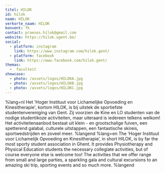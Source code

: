 ```yaml
---
titel: HILOK
id: hilok
naam: HILOK
verkorte_naam: HILOK
konvent: fk
contact: praeses.hilok@gmail.com
website: https://hilok.ugent.be/
social:
  - platform: instagram
    link: https://www.instagram.com/hilok.gent/
  - platform: facebook
    link: https://www.facebook.com/hilok.gent/
themas:
  -  faculteit
showcase:
  - photo: /assets/logos/HILOKA.jpg
  - photo: /assets/logos/HILOKB.jpg
  - photo: /assets/logos/HILOKC.jpg
---
```


%lang=nl Het 'Hoger Instituut voor Lichamelijke Opvoeding en Kinesitherapie', kortom HILOK, is bij uitstek de sportiefste studentenvereniging van Gent. Zij voorzien de Kine en LO studenten van de nodige studentikoze activiteiten, maar uiteraard is iedereen telkens welkom! Het activiteitenaanbod bestaat uit klein - en grootschalige fuiven, een spetterend galabal, culturele uitstappen, een fantastische skireis, sportwedstrijden en zoveel meer. %langend %lang=en The ‘Hoger Instituut voor Lichamelijk Opvoeding en Kinesitherapie’, in short HILOK, is by far the most sporty student association in Ghent. It provides Physiotherapy and Physical Education students the necessary collegiate activities, but of course everyone else is welcome too! The activities that we offer range from small and large parties, a sparkling gala and cultural excursions to an amazing ski trip, sporting events and so much more. %langend

